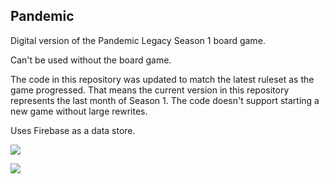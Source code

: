 ## Pandemic

Digital version of the Pandemic Legacy Season 1 board game.

Can't be used without the board game.

The code in this repository was updated to match the latest ruleset as the game progressed. That means the current version in this repository represents the last month of Season 1. The code doesn't support starting a new game without large rewrites.

Uses Firebase as a data store.

![](https://www.dropbox.com/s/63u74fqxt59mewf/pandemic-1.png?dl=0)

![](https://www.dropbox.com/s/conjix5dtka0303/pandemic-2.png?dl=0)
